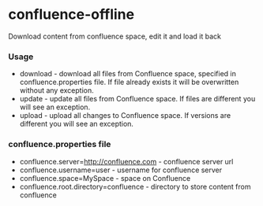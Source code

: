 confluence-offline
=========================

Download content from confluence space, edit it and load it back

### Usage

* download - download all files from Confluence space, specified in confluence.properties file. If file already exists it will be overwritten without any exception.
* update - update all files from Confluence space. If files are different you will see an exception.
* upload - upload all changes to Confluence space. If versions are different you will see an exception.


### confluence.properties file

* confluence.server=http://confluence.com  - confluence server url
* confluence.username=user - username for confluence server
* confluence.space=MySpace - space on Confluence
* confluence.root.directory=confluence - directory to store content from confluence